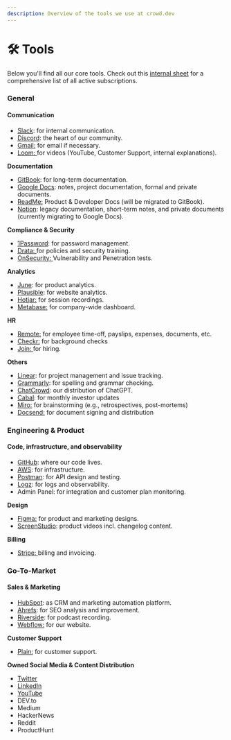 ```yaml
---
description: Overview of the tools we use at crowd.dev
---
```


# 🛠 Tools

Below you'll find all our core tools. Check out this [internal sheet](https://docs.google.com/spreadsheets/d/1JboZigxVRNFfTKirG4KWmIjvpWIJGtBbKEU7DFKcmSU/edit#gid=0) for a comprehensive list of all active subscriptions.&#x20;

### General

#### Communication

* [Slack](https://crowddevspace.slack.com/ssb/redirect): for internal communication.
* [Discord](https://crowd.dev/discord): the heart of our community.
* [Gmail:](https://mail.google.com/) for email if necessary.
* [Loom: ](https://www.loom.com/)for videos (YouTube, Customer Support, internal explanations).

**Documentation**

* [GitBook](https://gitbook.com): for long-term documentation.
* [Google Docs](https://docs.google.com/): notes, project documentation, formal and private documents.
* [ReadMe:](https://readme.com/) Product & Developer Docs (will be migrated to GitBook).&#x20;
* [Notion](https://www.notion.so/): legacy documentation, short-term notes, and private documents (currently migrating to Google Docs).

**Compliance & Security**

* [1Password](http://1password.com/): for password management.
* [Drata: ](https://app.drata.com/)for policies and security training.
* [OnSecurity: ](https://www.onsecurity.io/)Vulnerability and Penetration tests.&#x20;

**Analytics**

* [June](http://june.so/): for product analytics.
* [Plausible](https://plausible.io/): for website analytics.&#x20;
* [Hotjar:](https://www.hotjar.com/) for session recordings.&#x20;
* [Metabase:](https://www.metabase.com/) for company-wide dashboard.

**HR**

* [Remote:](https://remote.com/) for employee time-off, payslips, expenses, documents, etc.&#x20;
* [Checkr:](https://checkr.com/) for background checks&#x20;
* [Join: ](https://join.com/)for hiring.&#x20;

**Others**

* [Linear](https://linear.app/crowddotdev/team/C/all): for project management and issue tracking.
* [Grammarly](https://www.grammarly.com/): for spelling and grammar checking.
* [ChatCrowd](https://chat.crowd.dev): our distribution of ChatGPT.
* [Cabal](https://getcabal.com/): for monthly investor updates
* [Miro:](https://miro.com/app/) for brainstorming (e.g., retrospectives, post-mortems)
* [Docsend:](https://www.docsend.com/) for document signing and distribution

### Engineering & Product&#x20;

#### Code, infrastructure, and observability

* [GitHub](https://github.com/CrowdDotDev/crowd.dev): where our code lives.
* [AWS](http://aws.amazon.com/): for infrastructure.
* [Postman](https://postman.com/): for API design and testing.
* [Logz](https://logz.io/): for logs and observability.
* Admin Panel: for integration and customer plan monitoring.

**Design**

* [Figma:](https://www.figma.com/) for product and marketing designs.&#x20;
* [ScreenStudio](https://www.screen.studio/): product videos incl. changelog content.

**Billing**

* [Stripe: ](https://stripe.com/)billing and invoicing.

### Go-To-Market

#### Sales & Marketing

* [HubSpot](https://www.hubspot.com/): as CRM and marketing automation platform.
* [Ahrefs](https://ahrefs.com/): for SEO analysis and improvement.
* [Riverside](https://riverside.fm/): for podcast recording.
* [Webflow:](https://webflow.com/) for our website.&#x20;

**Customer Support**

* [Plain:](https://www.plain.com/) for customer support.&#x20;

**Owned Social Media & Content Distribution**

* [Twitter](https://twitter.com/CrowdDotDev)
* [LinkedIn](https://www.linkedin.com/company/crowddotdev/)
* [YouTube](https://www.youtube.com/@crowddotdev)
* DEV.to
* Medium
* HackerNews
* Reddit
* ProductHunt
